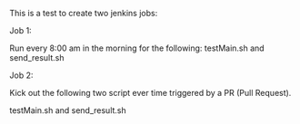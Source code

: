 This is a test to create two jenkins jobs:

Job 1: 

Run every 8:00 am in the morning for the following:
  testMain.sh
  and
  send_result.sh

Job 2: 

Kick out the following two script ever time triggered by a PR (Pull Request).

  testMain.sh
  and
  send_result.sh
